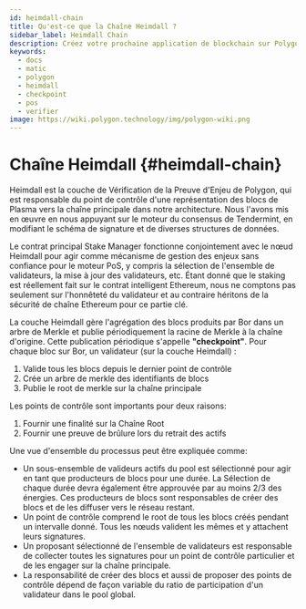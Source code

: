 ```yaml
---
id: heimdall-chain
title: Qu'est-ce que la Chaîne Heimdall ?
sidebar_label: Heimdall Chain
description: Créez votre prochaine application de blockchain sur Polygon.
keywords:
  - docs
  - matic
  - polygon
  - heimdall
  - checkpoint
  - pos
  - verifier
image: https://wiki.polygon.technology/img/polygon-wiki.png
---
```


# Chaîne Heimdall {#heimdall-chain}

Heimdall est la couche de Vérification de la Preuve d'Enjeu de Polygon, qui est responsable du point de contrôle d'une représentation des blocs de Plasma vers la chaîne principale dans notre architecture. Nous l'avons mis en œuvre en nous appuyant sur le moteur du consensus de Tendermint, en modifiant le schéma de signature et de diverses structures de données.

Le contrat principal Stake Manager fonctionne conjointement avec le nœud Heimdall pour agir comme mécanisme de gestion des enjeux sans confiance pour le moteur PoS, y compris la sélection de l'ensemble de validateurs, la mise à jour des validateurs, etc. Étant donné que le staking est réellement fait sur le contrat intelligent Ethereum, nous ne comptons pas seulement sur l'honnêteté du validateur et au contraire héritons de la sécurité de chaîne Ethereum pour ce partie clé.

La couche Heimdall gère l'agrégation des blocs produits par Bor dans un arbre de Merkle et publie périodiquement la racine de Merkle à la chaîne d'origine. Cette publication périodique s'appelle **"checkpoint"**. Pour chaque bloc sur Bor, un validateur (sur la couche Heimdall) :

1. Valide tous les blocs depuis le dernier point de contrôle
2. Crée un arbre de merkle des identifiants de blocs
3. Publie le root de merkle sur la chaîne principale

Les points de contrôle sont importants pour deux raisons:

1. Fournir une finalité sur la Chaîne Root
2. Fournir une preuve de brûlure lors du retrait des actifs

Une vue d'ensemble du processus peut être expliquée comme:

- Un sous-ensemble de valideurs actifs du pool est sélectionné pour agir en tant que producteurs de blocs pour une durée. La Sélection de chaque durée devra également être approuvée par au moins 2/3 des énergies. Ces producteurs de blocs sont responsables de créer des blocs et de les diffuser vers le réseau restant.
- Un point de contrôle comprend le root de tous les blocs créés pendant un intervalle donné. Tous les nœuds valident les mêmes et y attachent leurs signatures.
- Un proposant sélectionné de l'ensemble de validateurs est responsable de collecter toutes les signatures pour un point de contrôle particulier et de les engager sur la chaîne principale.
- La responsabilité de créer des blocs et aussi de proposer des points de contrôle dépend de façon variable du ratio de participation d'un validateur dans le pool global.